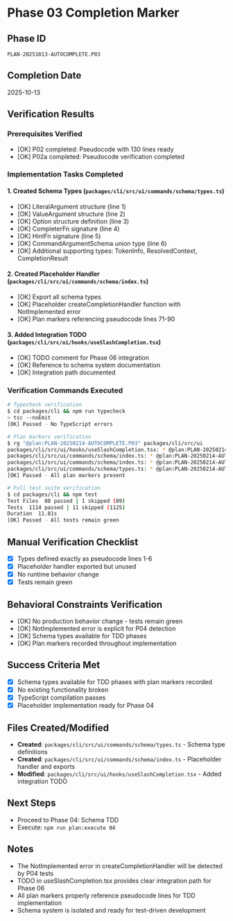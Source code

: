 # Phase 03 Completion Marker

## Phase ID
`PLAN-20251013-AUTOCOMPLETE.P03`

## Completion Date
2025-10-13

## Verification Results

### Prerequisites Verified
- [OK] P02 completed: Pseudocode with 130 lines ready
- [OK] P02a completed: Pseudocode verification completed

### Implementation Tasks Completed

#### 1. Created Schema Types (`packages/cli/src/ui/commands/schema/types.ts`)
- [OK] LiteralArgument structure (line 1)
- [OK] ValueArgument structure (line 2)  
- [OK] Option structure definition (line 3)
- [OK] CompleterFn signature (line 4)
- [OK] HintFn signature (line 5)
- [OK] CommandArgumentSchema union type (line 6)
- [OK] Additional supporting types: TokenInfo, ResolvedContext, CompletionResult

#### 2. Created Placeholder Handler (`packages/cli/src/ui/commands/schema/index.ts`)
- [OK] Export all schema types
- [OK] Placeholder createCompletionHandler function with NotImplemented error
- [OK] Plan markers referencing pseudocode lines 71-90

#### 3. Added Integration TODO (`packages/cli/src/ui/hooks/useSlashCompletion.tsx`)
- [OK] TODO comment for Phase 06 integration
- [OK] Reference to schema system documentation
- [OK] Integration path documented

### Verification Commands Executed

```bash
# Typecheck verification
$ cd packages/cli && npm run typecheck
> tsc --noEmit
[OK] Passed - No TypeScript errors

# Plan markers verification
$ rg "@plan:PLAN-20250214-AUTOCOMPLETE.P03" packages/cli/src/ui
packages/cli/src/ui/hooks/useSlashCompletion.tsx: * @plan:PLAN-20250214-AUTOCOMPLETE.P03
packages/cli/src/ui/commands/schema/index.ts: * @plan:PLAN-20250214-AUTOCOMPLETE.P03
packages/cli/src/ui/commands/schema/index.ts: * @plan:PLAN-20250214-AUTOCOMPLETE.P03
packages/cli/src/ui/commands/schema/types.ts: * @plan:PLAN-20250214-AUTOCOMPLETE.P03
[OK] Passed - All plan markers present

# Full test suite verification
$ cd packages/cli && npm test
Test Files  88 passed | 1 skipped (89)
Tests  1114 passed | 11 skipped (1125)
Duration  11.81s
[OK] Passed - All tests remain green
```

## Manual Verification Checklist
- [x] Types defined exactly as pseudocode lines 1-6
- [x] Placeholder handler exported but unused
- [x] No runtime behavior change
- [x] Tests remain green

## Behavioral Constraints Verification
- [OK] No production behavior change - tests remain green
- [OK] NotImplemented error is explicit for P04 detection
- [OK] Schema types available for TDD phases
- [OK] Plan markers recorded throughout implementation

## Success Criteria Met
- [x] Schema types available for TDD phases with plan markers recorded
- [x] No existing functionality broken
- [x] TypeScript compilation passes
- [x] Placeholder implementation ready for Phase 04

## Files Created/Modified
- **Created**: `packages/cli/src/ui/commands/schema/types.ts` - Schema type definitions
- **Created**: `packages/cli/src/ui/commands/schema/index.ts` - Placeholder handler and exports
- **Modified**: `packages/cli/src/ui/hooks/useSlashCompletion.tsx` - Added integration TODO

## Next Steps
- Proceed to Phase 04: Schema TDD
- Execute: `npm run plan:execute 04`

## Notes
- The NotImplemented error in createCompletionHandler will be detected by P04 tests
- TODO in useSlashCompletion.tsx provides clear integration path for Phase 06
- All plan markers properly reference pseudocode lines for TDD implementation
- Schema system is isolated and ready for test-driven development